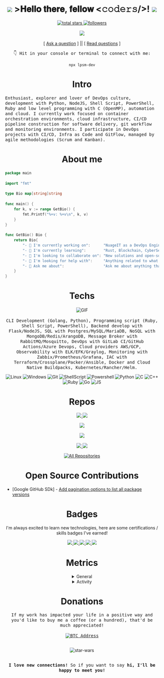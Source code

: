 <h1 align="center">
  <img src=".github/assets/kyubey.gif" width="80" heigh="80">
  >𝐇𝐞𝐥𝐥𝐨 𝐭𝐡𝐞𝐫𝐞, 𝐟𝐞𝐥𝐥𝐨𝐰 <𝚌𝚘𝚍𝚎𝚛𝚜/>!
  <img src=".github/assets/cat.gif" width="80" heigh="80">
</h1>

<p align="center">
  <a href="https://github.com/lpsm-dev?tab=repositories&sort=stargazers">
    <img alt="total stars" title="Total stars on GitHub" src="https://custom-icon-badges.herokuapp.com/badge/dynamic/json?logo=star&color=white&labelColor=black&label=Stars&style=for-the-badge&query=%24.stars&url=https://api.github-star-counter.workers.dev/user/lpsm-dev"/>
  </a>

  <a href="https://github.com/lpsm-dev">
    <img alt="followers" title="Follow me on Github" src="https://custom-icon-badges.herokuapp.com/github/followers/lpsm-dev?color=white&labelColor=black&style=for-the-badge&logo=person-add&label=Follow&logoColor=white"/>
  </a>

  <br>
  <br>

  <img src=".github/assets/code.gif" width="175">
</p>

<p align="center">
[ <a href='https://github.com/lpsm-dev/lpsm-dev/issues/new'>Ask a question</a> ] ||
[ <a href='https://github.com/lpsm-dev/lpsm-dev/issues?q=is%3Aissue+is%3Aclosed'>Read questions</a> ]
</p>

<p align="center">
  <samp>👇 Hit in your console or terminal to connect with me:</samp>
  <p align="center">
    <code>npx lpsm-dev</code>
  </p>
</p>

<h1 align="center">Intro</h1>

<p>
  <samp>
    Enthusiast, explorer and lover of DevOps culture, development with Python, NodeJS, Shell Script, PowerShell, Ruby and low level programming with C (OpenMP), automation and cloud. I currently work focused on container orchestration environments, cloud infrastructure, CI/CD pipeline construction for software delivery, git workflow and monitoring environments. I participate in DevOps projects with CI/CD, Infra as Code and GitFlow, managed by agile methodologies (Scrum and Kanban).
  </samp>
</p>

<h1 align="center">About me</h1>

```Go
package main

import "fmt"

type Bio map[string]string

func main() {
    for k, v := range GetBio() {
        fmt.Printf("%+v: %+v\n", k, v)
    }
}

func GetBio() Bio {
    return Bio{
        "- 🔭 I'm currently working on":      "NuageIT as a DevOps Engineer",
        "- 🌱 I'm currently learning":        "Rust, Blockchain, CyberSecurity",
        "- 👯 I'm looking to collaborate on": "New solutions and open-source projects",
        "- 🤔 I'm looking for help with":     "Anything related to what I am currently learning 😅",
        "- 💬 Ask me about":                  "Ask me about anything that you want!",
    }
}
```

<h1 align="center">Techs</h1>

<p align="center">
  <img align="center" src=".github/assets/typing.gif" alt="GIF" width="300" heigh="190"/>

  <br>
  <br>

  <samp>
    CLI Development (Golang, Python), Programming script (Ruby, Shell Script, PowerShell), Backend develop with Flask/NodeJS, SQL with Postgres/MySQL/MariaDB, NoSQL with MongoDB/Redis/ArangoDB, Message Broker with RabbitMQ/Mosquitto, DevOps with GitLab CI/GitHub Actions/Azure Devops, Cloud providers AWS/GCP, Observability with ELK/EFK/Graylog, Monitoring with Zabbix/Prometheus/Grafana, IAC with Terraform/Crossplane/Packer/Ansible, Docker and Cloud Native Buildpacks, Kubernetes/Rancher/Helm.
  </samp>
</p>

<p align="center">
  <img alt="Linux" src="https://img.shields.io/badge/-Linux-black?style=for-the-badge&logo=linux&logoColor=white">
  <img alt="Windows" src="https://img.shields.io/badge/-Windows-black?&style=for-the-badge&logo=windows&logoColor=white">
  <img alt="Git" src="https://img.shields.io/badge/-Git-black?style=for-the-badge&logo=git&logoColor=white">
  <img alt="ShellScript" src="https://img.shields.io/badge/-ShellScript-black?style=for-the-badge&logo=gnu%20bash&logoColor=white">
  <img alt="Powershell" src="https://img.shields.io/badge/-PowerShell-black?&style=for-the-badge&logo=powershell&logoColor=white">
  <img alt="Python" src="https://img.shields.io/badge/Python-black?style=for-the-badge&logo=python&logoColor=white">
  <img alt="C" src="https://img.shields.io/badge/C-black?style=for-the-badge&logo=c&logoColor=white">
  <img alt="C++" src="https://img.shields.io/badge/C%2B%2B-black?style=for-the-badge&logo=c%2B%2B&logoColor=white">
  <img alt="Ruby" src="https://img.shields.io/badge/Ruby-black?style=for-the-badge&logo=ruby&logoColor=white">
  <img alt="Go" src="https://img.shields.io/badge/Go-black?style=for-the-badge&logo=go&logoColor=white">
  <img alt="JS" src="https://img.shields.io/badge/JS-black?style=for-the-badge&logo=javascript&logoColor=white">
</p>

<h1 align="center">Repos</h1>

<p align="center">
  <a href="https://github.com/lpsm-dev/docker-crypto-miner">
    <img src="https://github-readme-stats.vercel.app/api/pin/?username=lpsm-dev&repo=docker-crypto-miner" />
  </a>

  <a href="https://github.com/lpsm-dev/drprune">
    <img src="https://github-readme-stats.vercel.app/api/pin/?username=lpsm-dev&repo=drprune" />
  </a>
</p>

<p align="center">
  <img src="https://github-readme-stats.vercel.app/api?username=lpsm-dev&theme=nord" />
</p>

<p align="center">
  <img src="https://streak-stats.demolab.com/?user=lpsm-dev&theme=nord&" />
</p>

<p align="center">
  <a href="https://github.com/lpsm-dev/auto-earn-pre">
    <img src="https://github-readme-stats.vercel.app/api/pin/?username=lpsm-dev&repo=auto-earn-pre" />
  </a>

  <a href="https://github.com/lpsm-dev/gex">
    <img src="https://github-readme-stats.vercel.app/api/pin/?username=lpsm-dev&repo=gex" />
  </a>

</p>

<p align="center">
  <a href="https://github.com/lpsm-dev?tab=repositories">
    <img alt="All Repositories" title="All Repositories" src="https://custom-icon-badges.herokuapp.com/badge/-All%20Repos-black?style=for-the-badge&logoColor=white&logo=repo"/>
  </a>
</p>

<h1 align="center">Open Source Contributions</h1>

- [Google GitHub SDk] - [Add pagination options to list all package versions](https://github.com/google/go-github/pull/2250)


<h1 align="center">Badges</h1>

<p align="center">I'm always excited to learn new technologies, here are some certifications / skills badges I've earned!</p>

<p align="center">
  <!-- AWS Certified Cloud Practitioner -->
  <a href="https://www.credly.com/badges/b0c0fcc0-dffa-4bcc-9bdb-1c1f0f6101b2/public_url">
    <img src="https://images.credly.com/size/340x340/images/00634f82-b07f-4bbd-a6bb-53de397fc3a6/image.png" width="120">
  </a>
  
  <!-- AWS Certified SysOps Administrator – Associate -->
  <a href="https://www.credly.com/badges/028637d3-b11e-42c5-bae0-73f08afb8f4b/public_url">
    <img src="https://images.credly.com/size/340x340/images/f0d3fbb9-bfa7-4017-9989-7bde8eaf42b1/image.png" width="120">
  </a>

  <!-- CKAD: Certified Kubernetes Application Developer -->
  <a href="https://www.credly.com/badges/26d70dd2-b56b-4341-8131-8834b37bc666/public_url">
    <img src="https://images.credly.com/size/340x340/images/f88d800c-5261-45c6-9515-0458e31c3e16/ckad_from_cncfsite.png" width="120">
  </a>

  <!-- SC102: Source Control Management with Git -->
  <a href="https://www.credly.com/badges/9a43b812-c467-49aa-b584-59ee8a808d2e/public_url">
    <img src="https://images.credly.com/size/340x340/images/29ad7ced-93b0-4543-b84c-3c6ccc183405/image.png" width="120">
  </a>

  <!-- HashiCorp Certified: Terraform Associate (002) -->
  <a href="https://www.credly.com/badges/1efaf3e3-2681-435e-ab88-49d1f00e8ff7/public_url">
    <img src="https://images.credly.com/size/340x340/images/99289602-861e-4929-8277-773e63a2fa6f/image.png" width="120">
  </a>
</p>

<h1 align="center">Metrics</h1>

<details align="center">
<summary>General</summary>
<p align="center">
  
<img align="center" src="./metrics/github-metrics.svg" alt="Metrics" width="400">

</p>
</details>

<details align="center">
<summary>Activity</summary>
<p align="center">
  
[![Github activity graph](https://github-readme-activity-graph.vercel.app/graph?username=lpsm-dev&bg_color=000000&color=ffffff&line=ffffff&point=d9ed45&area=true&hide_border=true)](https://github.com/ashutosh00710/github-readme-activity-graph)

</p>
</details>

<h1 align="center">Donations</h1>

<p align="center">
  <samp>
    If my work has impacted your life in a positive way and you'd like to buy me a coffee (or a hundred), that'd be much appreciated!
  <samp>

  <br>
  <br>

  <a href="https://www.blockchain.com/pt/btc/address/bc1qhfnh66d2wnveg3s932dz4gtmdqljrj67hs7hta">
    <img alt="BTC Address" src="https://img.shields.io/badge/BTC%20Address-black?style=for-the-badge&logo=bitcoin&logoColor=white">
  </a>
</p>

<br>

<div align="center">

<img alt="star-wars" src=".github/assets/yoda.gif" width="225"/>

</div>

<br>

<p align="center">
  <samp>
    <b>
      I love new connections!</b> So if you want to say <b>hi, I'll be happy to meet you!
    </b>
  <samp>
</p>

